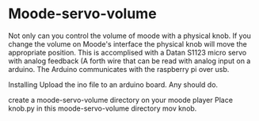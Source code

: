 # Moode-servo-volume

Not only can you control the volume of moode with a physical knob.  If you change the volume on Moode's interface the physical knob will move the appropriate position. This is accomplised with a Datan S1123 micro servo with analog feedback (A forth wire that can be read with analog input on a arduino.
The Arduino communicates with the raspberry pi over usb.

Installing
Upload the ino file to an arduino board.  Any should do.

create a moode-servo-volume directory on your moode player
Place knob.py in this moode-servo-volume directory
mov knob.
